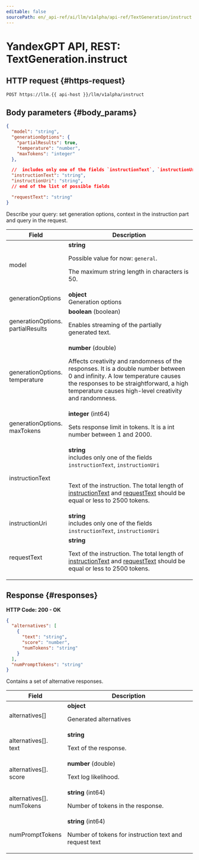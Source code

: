 ```yaml
---
editable: false
sourcePath: en/_api-ref/ai/llm/v1alpha/api-ref/TextGeneration/instruct.md
---
```


# YandexGPT API, REST: TextGeneration.instruct

 

 
## HTTP request {#https-request}
```
POST https://llm.{{ api-host }}/llm/v1alpha/instruct
```
 
## Body parameters {#body_params}
 
```json 
{
  "model": "string",
  "generationOptions": {
    "partialResults": true,
    "temperature": "number",
    "maxTokens": "integer"
  },

  //  includes only one of the fields `instructionText`, `instructionUri`
  "instructionText": "string",
  "instructionUri": "string",
  // end of the list of possible fields

  "requestText": "string"
}
```
Describe your query: set generation options, context in the instruction part and query in the request.
 
Field | Description
--- | ---
model | **string**<br><p>Possible value for now: ``general``.</p> <p>The maximum string length in characters is 50.</p> 
generationOptions | **object**<br>Generation options
generationOptions.<br>partialResults | **boolean** (boolean)<br><p>Enables streaming of the partially generated text.</p> 
generationOptions.<br>temperature | **number** (double)<br><p>Affects creativity and randomness of the responses. It is a double number between 0 and infinity. A low temperature causes the responses to be straightforward, a high temperature causes high-level creativity and randomness.</p> 
generationOptions.<br>maxTokens | **integer** (int64)<br><p>Sets response limit in tokens. It is a int number between 1 and 2000.</p> 
instructionText | **string** <br> includes only one of the fields `instructionText`, `instructionUri`<br><br><p>Text of the instruction. The total length of <a href="/docs/yandexgpt/api-ref/TextGeneration/instruct#body_params">instructionText</a> and <a href="/docs/yandexgpt/api-ref/TextGeneration/instruct#body_params">requestText</a> should be equal or less to 2500 tokens.</p> 
instructionUri | **string** <br> includes only one of the fields `instructionText`, `instructionUri`<br>
requestText | **string**<br><p>Text of the instruction. The total length of <a href="/docs/yandexgpt/api-ref/TextGeneration/instruct#body_params">instructionText</a> and <a href="/docs/yandexgpt/api-ref/TextGeneration/instruct#body_params">requestText</a> should be equal or less to 2500 tokens.</p> 
 
## Response {#responses}
**HTTP Code: 200 - OK**

```json 
{
  "alternatives": [
    {
      "text": "string",
      "score": "number",
      "numTokens": "string"
    }
  ],
  "numPromptTokens": "string"
}
```
Contains a set of alternative responses.
 
Field | Description
--- | ---
alternatives[] | **object**<br><p>Generated alternatives</p> 
alternatives[].<br>text | **string**<br><p>Text of the response.</p> 
alternatives[].<br>score | **number** (double)<br><p>Text log likelihood.</p> 
alternatives[].<br>numTokens | **string** (int64)<br><p>Number of tokens in the response.</p> 
numPromptTokens | **string** (int64)<br><p>Number of tokens for instruction text and request text</p> 